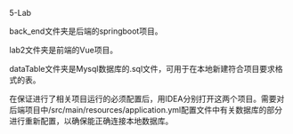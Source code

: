 5-Lab

back_end文件夹是后端的springboot项目。

lab2文件夹是前端的Vue项目。

dataTable文件夹是Mysql数据库的.sql文件，可用于在本地新建符合项目要求格式的表。

在保证进行了相关项目运行的必须配置后，用IDEA分别打开这两个项目。需要对后端项目中/src/main/resources/application.yml配置文件中有关数据库的部分进行重新配置，以确保能正确连接本地数据库。